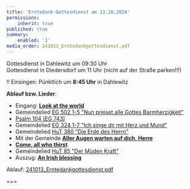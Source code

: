 ```yaml
---
title: 'Erntedank-Gottesdienst am 13.10.2024'
permissions:
    inherit: true
published: true
summary:
    enabled: '1'
media_order: 241013_Erntedankgottesdienst.pdf
---
```


Gottesdienst in Dahlewitz um 09:30 Uhr</br>
Gottesdienst in Diedersdorf um 11 Uhr (nicht auf der Straße parken!!!)

!! Einsingen: Pünktlich um **8:45 Uhr** in Dahlewitz


**Ablauf bzw. Lieder**:
* Eingang: **[<i class="fa fa-hand-o-right"></i> Look at the world](/choerchen-intern/choerchennoten/look-at-the-world?target=_blank)**
* Gemeindelied [<i class="fa fa-hand-o-right"></i> EG 502 1-5 "Nun preiset alle Gottes Barmherzigkeit"](/choerchen-intern/gemeindelieder/eg_502_nun_preiset_alle_gottes_barmherzigkeit?target=_blank) 
* [<i class="fa fa-hand-o-right"></i> Psalm 104 (EG 743)](/choerchen-intern/gemeindelieder/eg_743_psalm_104?target=_blank)
* Gemeindelied [<i class="fa fa-hand-o-right"></i> EG 324 1-7 "Ich singe dir mit Herz und Mund"](/choerchen-intern/gemeindelieder/eg_324_ich_singe_dir_mit_herz_und_mund?target=_blank) 
* Gemeindelied [<i class="fa fa-hand-o-right"></i> HuT 380 "Die Erde des Herrn"](/choerchen-intern/gemeindelieder/hut_380_die_erde_des_herrn?target=_blank)
* Mit der Gemeinde **[<i class="fa fa-hand-o-right"></i> Aller Augen warten auf dich, Herre](/choerchen-intern/choerchennoten/aller-augen-warten-auf-dich-herre?target=_blank)**
* **[<i class="fa fa-hand-o-right"></i> Come, all who thirst](/choerchen-intern/choerchennoten/come_all_who_thirst?target=_blank)**
* Gemeindelied [<i class="fa fa-hand-o-right"></i> HuT 85 "Der Müden Kraft"](/choerchen-intern/gemeindelieder/hut_85_der_mueden_kraft?target=_blank) 
* Auszug: **[<i class="fa fa-hand-o-right"></i> An Irish blessing](/choerchen-intern/choerchennoten/an_irish_blessing?target=_blank)**

Ablauf: [241013_Erntedankgottesdienst.pdf](241013_Erntedankgottesdienst.pdf)


===

